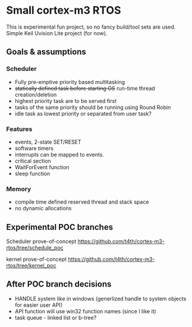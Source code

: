# Small cortex-m3 RTOS

This is experimental fun project, so no fancy build/tool sets are used.
Simple Keil Uvision Lite project (for now).

## Goals & assumptions

### Scheduler
* Fully pre-emptive priority based multitasking
* ~~statically defined task before starting OS~~ run-time thread creation/deletion
* highest priority task are to be served first
* tasks of the same priority should be running using Round Robin
* idle task as lowest priority or separated from user task?

### Features
* events, 2-state SET/RESET
* software timers
* interrupts can be mapped to events.
* critical section
* WaitForEvent function
* sleep function

### Memory
* compile time defined reserved thread and stack space
* no dynamic allocations

## Experimental POC branches
Scheduler prove-of-concept
https://github.com/t4th/cortex-m3-rtos/tree/schedule_poc

kernel prove-of-concept
https://github.com/t4th/cortex-m3-rtos/tree/kernel_poc

## After POC branch decisions
* HANDLE system like in windows (generlized handle to system objects for easier user API)
* API function will use win32 function names (since I like it)
* task queue - linked list or b-tree?
